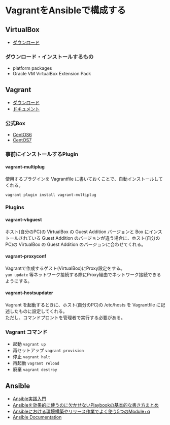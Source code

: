# VagrantをAnsibleで構成する

## VirtualBox
- [ダウンロード](https://www.virtualbox.org/wiki/Downloads)

### ダウンロード・インストールするもの
- platform packages
- Oracle VM VirtualBox Extension Pack

## Vagrant
- [ダウンロード](https://www.vagrantup.com/downloads.html)
- [ドキュメント](https://www.vagrantup.com/docs/)

### 公式Box
- [CentOS6](https://atlas.hashicorp.com/centos/boxes/6)
- [CentOS7](https://atlas.hashicorp.com/centos/boxes/7)

### 事前にインストールするPlugin

#### vagrant-multiplug
使用するプラグインを Vagrantfile に書いておくことで、自動インストールしてくれる。
```
vagrant plugin install vagrant-multiplug
```

### Plugins

#### vagrant-vbguest
ホスト(自分のPC)の VirtualBox の Guest Addition バージョンと Box にインストールされている Guest Addition のバージョンが違う場合に、ホスト(自分のPC)の VirtualBox の Guest Addition のバージョンに合わせてくれる。

#### vagrant-proxyconf
Vagrantで作成するゲスト(VirtualBox)にProxy設定をする。  
`yum update` 等ネットワーク接続する際にProxy経由でネットワーク接続できるようにする。

#### vagrant-hostsupdater
Vagrant を起動するときに、ホスト(自分のPC)の /etc/hosts を Vagrantfile に記述したものに設定してくれる。  
ただし、コマンドプロントを管理者で実行する必要がある。

### Vagrant コマンド
- 起動 `vagrant up`
- 再セットアップ `vagrant provision`
- 停止 `vagrant halt`
- 再起動 `vagrant reload`
- 廃棄 `vagrant destroy`

## Ansible
- [Ansible実践入門](http://dev.classmethod.jp/server-side/ansible/practice_ansible/)
- [Ansibleを効果的に使うのに欠かせないPlaybookの基本的な書き方まとめ](http://www.atmarkit.co.jp/ait/articles/1607/26/news013.html)
- [Ansibleにおける環境構築やリリース作業でよく使う5つのModule+α](http://www.atmarkit.co.jp/ait/articles/1606/10/news017.html)
- [Ansible Documentation](http://docs.ansible.com/ansible/index.html)
